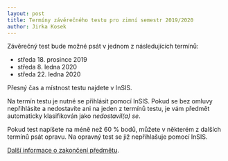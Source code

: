 ```yaml
---
layout: post
title: Termíny závěrečného testu pro zimní semestr 2019/2020
author: Jirka Kosek
---
```


Závěrečný test bude možné psát v jednom z následujících termínů:

* středa 18. prosince 2019
* středa 8. ledna 2020
* středa 22. ledna 2020

Přesný čas a místnost testu najdete v InSIS.

Na termín testu je nutné se přihlásit pomocí InSIS. Pokud se bez omluvy
nepřihlásíte a nedostavíte ani na jeden z termínů testu, je vám
předmět automaticky klasifikován jako *nedostavil(a) se*.

Pokud test napíšete na méně než 60 % bodů, můžete v některém
z dalších termínů psát opravu. Na opravný test se již
nepřihlašuje pomocí InSIS.

[Další informace o zakončení předmětu](/zakonceni/).

